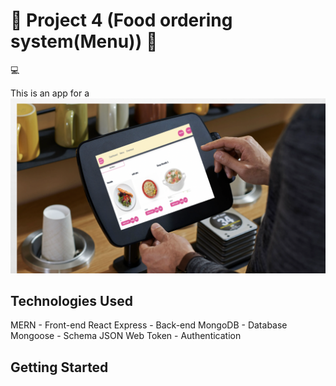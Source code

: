 # :page_with_curl: Project 4 (Food ordering system(Menu)) :ramen:

:computer:

This is an app for a
<img src="./image1.png"/>

## Technologies Used

MERN - Front-end React Express - Back-end MongoDB - Database Mongoose - Schema JSON Web Token - Authentication

## Getting Started
